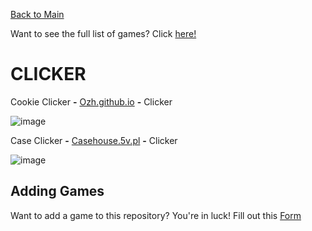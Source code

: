 [Back to Main](/../main/README.md)

Want to see the full list of games? Click [here!](/../main/Categories/All-Games-List.md)

# CLICKER

Cookie Clicker **-** <a href="https://ozh.github.io/cookieclicker/">Ozh.github.io</a> **-** Clicker 

![image](https://github.com/Zryak/Open-Games/assets/152645699/187c392c-5859-46d8-8b35-9d4d96345e67)

Case Clicker **-** <a href="https://casehouse.5v.pl/">Casehouse.5v.pl</a> **-** Clicker 

![image](https://github.com/Zryak/Open-Games/assets/152645699/4dc4ca85-14dd-4e69-b6cc-6575b799cb4d)

## Adding Games
Want to add a game to this repository? You're in luck! Fill out this [Form](https://github.com/Zryak/Open-Games/issues/new?assignees=zryak&labels=game%2Cwebsite%2Cadd+game&projects=&template=WebsiteRequest.yml&title=%5BGame%5D%3A+I+want+)
